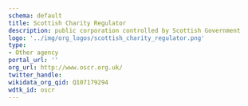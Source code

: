 ```yaml
---
schema: default
title: Scottish Charity Regulator
description: public corporation controlled by Scottish Government
logo: '../img/org_logos/scottish_charity_regulator.png'
type:
- Other agency
portal_url: ''
org_url: http://www.oscr.org.uk/
twitter_handle: 
wikidata_org_qid: Q107179294
wdtk_id: oscr
---
```

